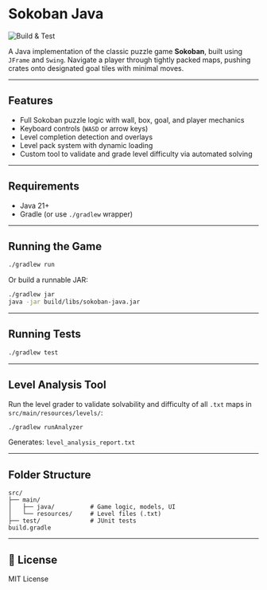 # Sokoban Java

![Build & Test](https://github.com/jdhunterae/sokoban-java/actions/workflows/gradle-test.yml/badge.svg)

A Java implementation of the classic puzzle game **Sokoban**, built using `JFrame` and `Swing`. Navigate a player through tightly packed maps, pushing crates onto designated goal tiles with minimal moves.

---

## Features

- Full Sokoban puzzle logic with wall, box, goal, and player mechanics
- Keyboard controls (`WASD` or arrow keys)
- Level completion detection and overlays
- Level pack system with dynamic loading
- Custom tool to validate and grade level difficulty via automated solving

---

## Requirements

- Java 21+
- Gradle (or use `./gradlew` wrapper)

---

## Running the Game

```bash
./gradlew run
````

Or build a runnable JAR:

```bash
./gradlew jar
java -jar build/libs/sokoban-java.jar
```

---

## Running Tests

```bash
./gradlew test
```

---

## Level Analysis Tool

Run the level grader to validate solvability and difficulty of all `.txt` maps in `src/main/resources/levels/`:

```bash
./gradlew runAnalyzer
```

Generates: `level_analysis_report.txt`

---

## Folder Structure

```
src/
├── main/
│   ├── java/          # Game logic, models, UI
│   └── resources/     # Level files (.txt)
├── test/              # JUnit tests
build.gradle
```

---

## 📜 License

MIT License
